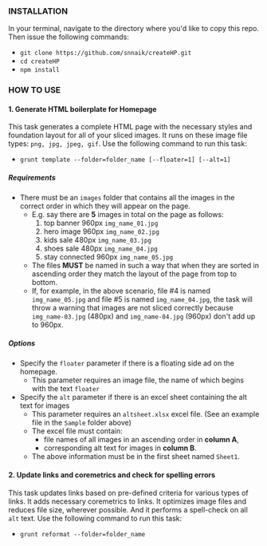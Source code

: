 
### INSTALLATION
In your terminal, navigate to the directory where you'd like to copy this repo. Then issue the following commands:
* `git clone https://github.com/snnaik/createHP.git`
* `cd createHP`
* `npm install`

### HOW TO USE
#### 1. Generate HTML boilerplate for Homepage
This task generates a complete HTML page with the necessary styles and foundation layout for all of your sliced images. It runs on these image file types: `png, jpg, jpeg, gif`. Use the following command to run this task:
* `grunt template --folder=folder_name [--floater=1] [--alt=1]`

##### Requirements
* There must be an `images` folder that contains all the images in the correct order in which they will appear on the page.
  * E.g. say there are **5** images in total on the page as follows:
    1. top banner 960px `img_name_01.jpg`
    2. hero image 960px `img_name_02.jpg`
    3. kids sale 480px `img_name_03.jpg`
    4. shoes sale 480px `img_name_04.jpg`
    5. stay connected 960px `img_name_05.jpg`
  * The files **MUST** be named in such a way that when they are sorted in ascending order they match the layout of the page from top to bottom.
  * If, for example, in the above scenario, file #4 is named `img_name_05.jpg` and file #5 is named `img_name_04.jpg`, the task will throw a warning that images are not sliced correctly because `img_name-03.jpg` (480px) and `img_name-04.jpg` (960px) don't add up to 960px.

##### Options
* Specify the `floater` parameter if there is a floating side ad on the homepage.
  * This parameter requires an image file, the name of which begins with the text `floater`
* Specify the `alt` parameter if there is an excel sheet containing the alt text for images
  * This parameter requires an `altsheet.xlsx` excel file. (See an example file in the `Sample` folder above)
  * The excel file must contain:
    * file names of all images in an ascending order in **column A**,
    * corresponding alt text for images in **column B**.
  * The above information must be in the first sheet named `Sheet1`.

#### 2. Update links and coremetrics and check for spelling errors
This task updates links based on pre-defined criteria for various types of links. It adds necessary coremetrics to links. It optimizes image files and reduces file size, wherever possible. And it performs a spell-check on all `alt` text. Use the following command to run this task:
* `grunt reformat --folder=folder_name`
